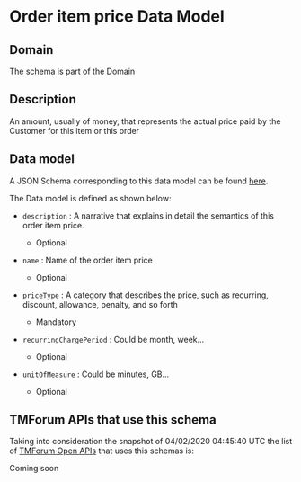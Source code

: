 # Order item price Data Model

## Domain

The  schema is part of the  Domain

## Description

An amount, usually of money, that represents the actual price paid by the Customer for this item or this order

## Data model

A JSON Schema corresponding to this data model can be found
[here](https://github.com/tmforum-rand/schemas/blob/candidates/Customer/OrderItemPrice.schema.json).

The Data model is defined as shown below:
- `description` : A narrative that explains in detail the semantics of this order item price.

  - Optional

- `name` : Name of the order item price

  - Optional

- `priceType` : A category that describes the price, such as recurring, discount, allowance, penalty, and so forth

  - Mandatory

- `recurringChargePeriod` : Could be month, week...

  - Optional

- `unitOfMeasure` : Could be minutes, GB...

  - Optional





## TMForum APIs that use this schema

Taking into consideration the snapshot of 04/02/2020 04:45:40 UTC the list of [TMForum Open APIs](https://www.tmforum.org/open-apis/) that uses this schemas is:

Coming soon